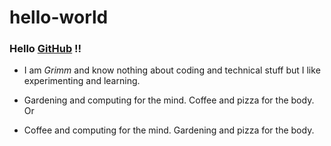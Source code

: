 # hello-world

###  Hello [GitHub](https://github.com/) !! ###

-  I am _Grimm_ and know nothing about coding and technical stuff but I like experimenting and learning.
  
-  Gardening and computing for the mind. Coffee and pizza for the body.  
   Or  
-  Coffee and computing for the mind. Gardening and pizza for the body.

